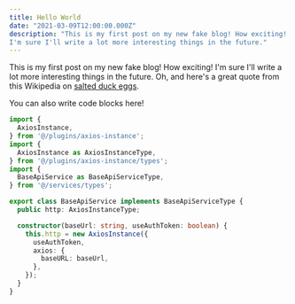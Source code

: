 ```yaml
---
title: Hello World
date: "2021-03-09T12:00:00.000Z"
description: "This is my first post on my new fake blog! How exciting!
I'm sure I'll write a lot more interesting things in the future."
---
```


This is my first post on my new fake blog! How exciting!
I'm sure I'll write a lot more interesting things in the future.
Oh, and here's a great quote from this Wikipedia on
[salted duck eggs](https://en.wikipedia.org/wiki/Salted_duck_egg).

You can also write code blocks here!

```ts
import {
  AxiosInstance,
} from '@/plugins/axios-instance';
import {
  AxiosInstance as AxiosInstanceType,
} from '@/plugins/axios-instance/types';
import {
  BaseApiService as BaseApiServiceType,
} from '@/services/types';

export class BaseApiService implements BaseApiServiceType {
  public http: AxiosInstanceType;

  constructor(baseUrl: string, useAuthToken: boolean) {
    this.http = new AxiosInstance({
      useAuthToken,
      axios: {
        baseURL: baseUrl,
      },
    });
  }
}
```
